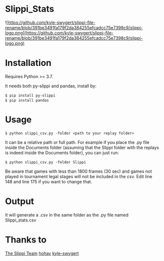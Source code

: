 # Slippi_Stats
![https://github.com/kyle-swygert/slippi-file-rename/blob/391be3491fa179f2da384255efcadcc75e7398c9/slippi-logo.png](https://github.com/kyle-swygert/slippi-file-rename/blob/391be3491fa179f2da384255efcadcc75e7398c9/slippi-logo.png)

# Installation
Requires Python >= 3.7. 

It needs both py-slippi and pandas, install by:

```
$ pip install py-slippi
$ pip install pandas
```


# Usage

```
$ python slippi_csv.py -folder <path to your replay folder>
```

It can be a relative path or full path. For example if you place the .py file inside the Documents folder (assuming that the Slippi folder with the replays is indeed inside the Documents folder), you can just run:

```
$ python slippi_csv.py -folder Slippi
```

Be aware that games with less than 1800 frames (30 sec) and games not played in tournament legal stages will not be included in the csv. Edit line 148 and line 175 if you want to change that.




# Output

It will generate a .csv in the same folder as the .py file named Slippi_stats.csv


# Thanks to


[The Slippi Team](https://slippi.gg/)
[hohav](https://github.com/hohav/py-slippi)
[kyle-swygert](https://github.com/kyle-swygert/slippi-file-rename)
